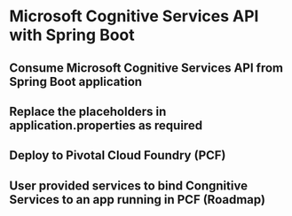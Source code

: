 # Microsoft Cognitive Services API with Spring Boot
## Consume Microsoft Cognitive Services API from Spring Boot application
## Replace the placeholders in application.properties as required
## Deploy to Pivotal Cloud Foundry (PCF)
## User provided services to bind Congnitive Services to an app running in PCF (Roadmap)

